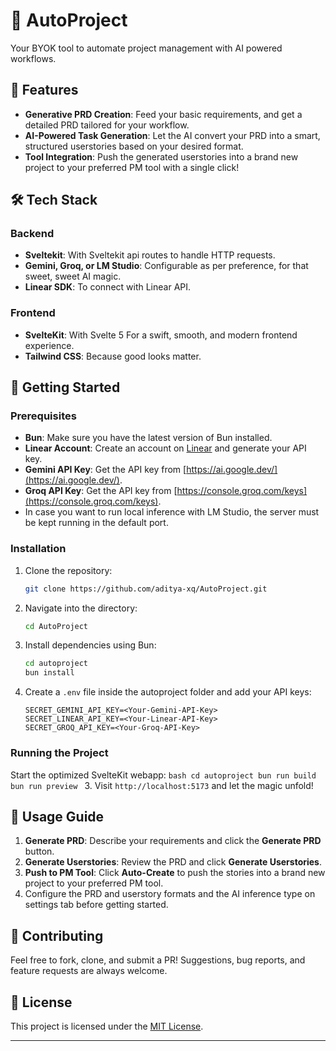 # 🚀 AutoProject

Your BYOK tool to automate project management with AI powered workflows.

## 🌟 Features
- **Generative PRD Creation**: Feed your basic requirements, and get a detailed PRD tailored for your workflow.
- **AI-Powered Task Generation**: Let the AI convert your PRD into a smart, structured userstories based on your desired format.
- **Tool Integration**: Push the generated userstories into a brand new project to your preferred PM tool with a single click!

## 🛠️ Tech Stack
### **Backend**
- **Sveltekit**: With Sveltekit api routes to handle HTTP requests.
- **Gemini, Groq, or LM Studio**: Configurable as per preference, for that sweet, sweet AI magic.
- **Linear SDK**: To connect with Linear API.

### **Frontend**
- **SvelteKit**: With Svelte 5 For a swift, smooth, and modern frontend experience.
- **Tailwind CSS**: Because good looks matter.

## 🚀 Getting Started
### Prerequisites
- **Bun**: Make sure you have the latest version of Bun installed.
- **Linear Account**: Create an account on [Linear](https://linear.app/) and generate your API key.
- **Gemini API Key**: Get the API key from [https://ai.google.dev/](https://ai.google.dev/).
- **Groq API Key**: Get the API key from [https://console.groq.com/keys](https://console.groq.com/keys).
- In case you want to run local inference with LM Studio, the server must be kept running in the default port.

### Installation
1. Clone the repository:
    ```bash
    git clone https://github.com/aditya-xq/AutoProject.git
    ```
2. Navigate into the directory:
    ```bash
    cd AutoProject
    ```
3. Install dependencies using Bun:
    ```bash
    cd autoproject
    bun install
    ```
4. Create a `.env` file inside the autoproject folder and add your API keys:
    ```plaintext
    SECRET_GEMINI_API_KEY=<Your-Gemini-API-Key>
    SECRET_LINEAR_API_KEY=<Your-Linear-API-Key>
    SECRET_GROQ_API_KEY=<Your-Groq-API-Key>
    ```

### Running the Project
Start the optimized SvelteKit webapp:
    ```bash
    cd autoproject
    bun run build
    bun run preview
    ```
3. Visit `http://localhost:5173` and let the magic unfold!

## 📜 Usage Guide
1. **Generate PRD**: Describe your requirements and click the **Generate PRD** button.
2. **Generate Userstories**: Review the PRD and click **Generate Userstories**.
3. **Push to PM Tool**: Click **Auto-Create** to push the stories into a brand new project to your preferred PM tool.
4. Configure the PRD and userstory formats and the AI inference type on settings tab before getting started.

## 🙌 Contributing
Feel free to fork, clone, and submit a PR! Suggestions, bug reports, and feature requests are always welcome.

## 📄 License
This project is licensed under the [MIT License](LICENSE).

---
